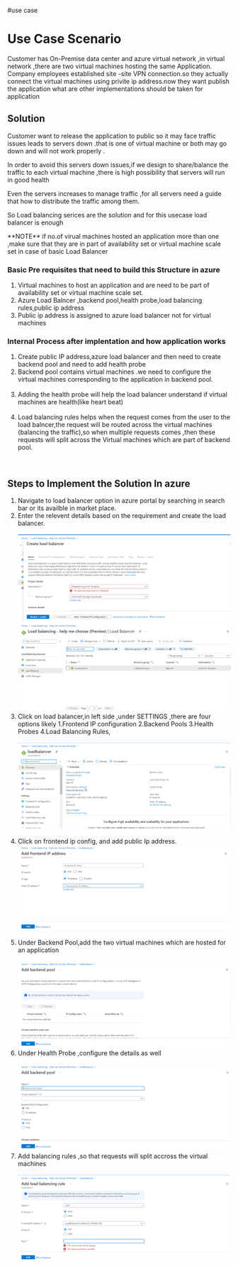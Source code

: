 #use case
<h1>Use Case Scenario</h1>
<p>Customer has On-Premise data center and azure virtual network ,in virtual network ,there are two virtual machines hosting the same Application. Company employees established site -site VPN connection.so they actually connect the virtual machines using privite ip address.now they want publish the application 
what are other implementations should be taken for application</p>
<h2>Solution</h2>
<p>Customer want to release the application to public so it may face traffic issues leads to servers down .that is one of virtual machine or both may go down and will not work properly .</p>
<p>In order to avoid this servers down issues,if we design to share/balance the traffic to each virtual machine ,there is high possibility that servers will run in good health</p>
<p>Even the servers increases to manage traffic ,for all servers need a guide that how to distribute the traffic among them.</p>
<p>So Load balancing serices are the solution and for this usecase load balancer is enough </p>

<p>**NOTE** if no.of virual machines hosted an application more than one ,make sure that they are in part of availability set or virtual machine scale set in case of basic Load Balancer</p>
<h3>Basic Pre requisites that need to build this Structure in azure </h3>
<ol>
<li>Virtual machines to host an application and are need to be part of availability set or virtual machine scale set.</li>
<li>Azure Load Balncer ,backend pool,health probe,load balancing rules,public ip address </li>
<li>Public ip address is assigned to azure load balancer not for virtual machines </li>
</ol>
<h3>Internal Process after implentation and how application works</h3>
<ol>
<li>Create public IP address,azure load balancer and then need to create backend pool and need to add health probe</li>
<li>Backend pool contains virtual machines .we need to configure the virtual machines corresponding to the application in backend pool. </li><br>
<li>Adding the health probe will help the load balancer understand if virtual machines are health(like heart beat)  </li><br>
<li>Load balancing rules helps when the request comes from the user to the load balncer,the request will be routed across the virtual machines (balancing the traffic),so when multiple requests comes ,then these requests will split across the Virtual machines which are part of backend pool.</li></ol>
<br>
<h2>Steps to Implement the Solution In azure</h2>
<ol>
<li>Navigate to load balancer option in azure portal by searching in search bar or its availble in market place. </li>
<li>Enter the relevent details based on the requirement and create the load balancer.</li>  
<br><img src="1.png"><br><img src="2.png"><br>
<li>Click on load balancer,in left side ,under SETTINGS ,there are four options likely 1.Frontend IP configuration 2.Backend Pools 3.Health Probes 4.Load Balancing Rules, </li><br><img src="3.png"><br><br>
<li>Click on frontend ip config, and add public Ip address.<br><img src="4.png"></li><br>
<li>Under Backend Pool,add the two virtual machines which are hosted for an application</li>  <br><img src="6.png"><br>
<li>Under Health Probe ,configure the details as well</li><br><img src="5.png"><br>
<li>Add balancing rules ,so that requests will split accross the virtual machines</li><br><img src="7.png"><br>
</ol>
